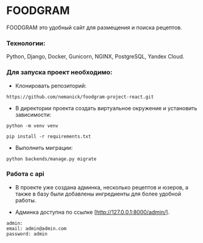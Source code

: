 # FOODGRAM

FOODGRAM это удобный сайт для размещения и поиска рецептов.

### Технологии:

Python, Django, Docker, Gunicorn, NGINX, PostgreSQL, Yandex Cloud.

### Для запуска проект необходимо:

- Клонировать репозиторий:
```
https://github.com/nemanick/foodgram-project-react.git
```
- В директории проекта создать виртуальное окружение и установить зависимости:
```
python -m venv venv
```
```
pip install -r requirements.txt
```

- Выполнить миграции:
```
python backends/manage.py migrate
```

### Работа с api
- В проекте уже создана админка, несколько рецептов и юзеров, а также в базу были добавлены ингредиенты для более удобной работы.

- Админка доступна по ссылке [http://127.0.0.1:8000/admin/].

```
admin:
email: admin@admin.com
password: admin
```
